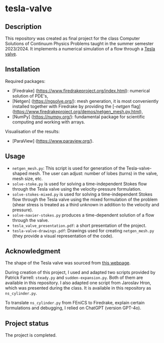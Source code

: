 # tesla-valve


## Description
This repository was created as final project for the class Computer Solutions of Continuum Physics Problems taught in the summer semester 2023/2024. It implements a numerical simulation of a flow through a [Tesla valve](https://en.wikipedia.org/wiki/Tesla_valve).

## Installation
Required packages:
 * [Firedrake] (https://www.firedrakeproject.org/index.html): numerical solution of PDE's,
 * [Netgen] (https://ngsolve.org/): mesh generation, it is most conveniently installed together with Firedrake by providing the [_-netgen_ flag] (https://www.firedrakeproject.org/demos/netgen_mesh.py.html),
 * [NumPy] (https://numpy.org/): fundamental package for scientific computing and working with arrays.

 Visualisation of the results:
 * [ParaView] (https://www.paraview.org/).

## Usage
* `netgen_mesh.py`: This script is used for generation of the Tesla-valve-shaped mesh. The user can adjust: number of lobes (turns) in the valve, mesh size, etc.
* `solve-stoke.py` is used for solving a time-independent Stokes flow through the Tesla valve using the velocity-pressure formulation.
* `solve-stokes-mixed.py` is used for solving a time-independent Stokes flow through the Tesla valve using the mixed formulation of the problem (shear stress is treated as a third unknown in addition to the velocity and pressure).
* `solve-navier-stokes.py` produces a time-dependent solution of a flow through the valve. 
* `tesla_valve_presentation.pdf`: a short presentation of the project.
* `tesla-valve-drawings.pdf`: Drawings used for creating `netgen_mesh.py` (they provide a visual representation of the code).

## Acknowledgment
The shape of the Tesla valve was sourced from [this webpage](https://www.flickr.com/photos/blightdesign/33571794594/in/photostream/).

During creation of this project, I used and adapted two scripts provided by Patrick Farrell: `steady.py` and `sudden-expansion.py`. Both of them are available in this repository. I also adapted one script from Jaroslav Hron, which was presented during the class. It is available in this repository as `ns_cylinder.py`.

To translate `ns_cylinder.py` from FEniCS to Firedrake, explain certain formulations and debugging, I relied on ChatGPT (version GPT-4o).

## Project status
The project is completed.